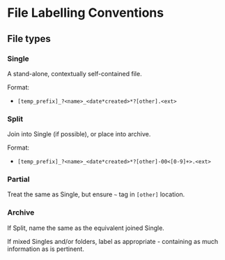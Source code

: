 ﻿# File Labelling Conventions

## File types

### Single

A stand-alone, contextually self-contained file.

Format:

- `[temp_prefix]_?<name>_<date*created>*?[other].<ext>`

### Split

Join into Single (if possible), or place into archive.

Format:

- `[temp_prefix]_?<name>_<date*created>*?[other]-00<[0-9]+>.<ext>`

### Partial

Treat the same as Single, but ensure `~` tag in `[other]` location.

### Archive

If Split, name the same as the equivalent joined Single.

If mixed Singles and/or folders, label as appropriate \-
containing as much information as is pertinent.
